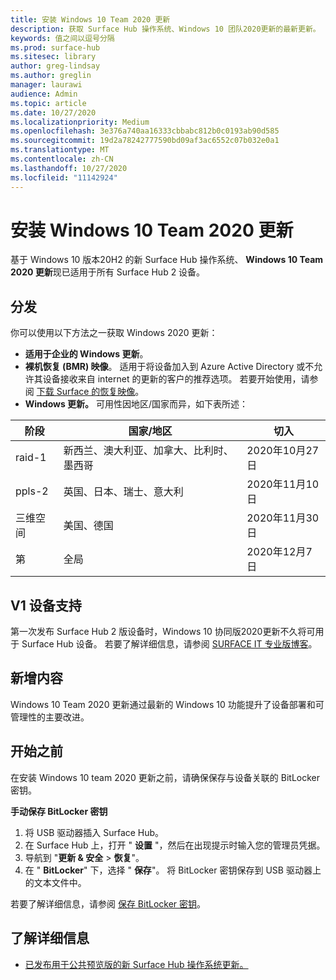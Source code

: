 ```yaml
---
title: 安装 Windows 10 Team 2020 更新
description: 获取 Surface Hub 操作系统、Windows 10 团队2020更新的最新更新。
keywords: 值之间以逗号分隔
ms.prod: surface-hub
ms.sitesec: library
author: greg-lindsay
ms.author: greglin
manager: laurawi
audience: Admin
ms.topic: article
ms.date: 10/27/2020
ms.localizationpriority: Medium
ms.openlocfilehash: 3e376a740aa16333cbbabc812b0c0193ab90d585
ms.sourcegitcommit: 19d2a78242777590bd09af3ac6552c07b032e0a1
ms.translationtype: MT
ms.contentlocale: zh-CN
ms.lasthandoff: 10/27/2020
ms.locfileid: "11142924"
---
```

# 安装 Windows 10 Team 2020 更新 

基于 Windows 10 版本20H2 的新 Surface Hub 操作系统、 **Windows 10 Team 2020 更新**现已适用于所有 Surface Hub 2 设备。  

## 分发

你可以使用以下方法之一获取 Windows 2020 更新：

- **适用于企业的 Windows 更新**。
- **裸机恢复 (BMR) 映像**。 适用于将设备加入到 Azure Active Directory 或不允许其设备接收来自 internet 的更新的客户的推荐选项。 若要开始使用，请参阅 [下载 Surface 的恢复映像](https://support.microsoft.com/surfacerecoveryimage)。
- **Windows 更新。** 可用性因地区/国家而异，如下表所述：

| 阶段 | 国家/地区                         | 切入          |
| ----- | -------------------------------------- | ----------------- |
| raid-1     | 新西兰、澳大利亚、加拿大、比利时、墨西哥 | 2020年10月27日  |
| ppls-2     | 英国、日本、瑞士、意大利          | 2020年11月10日 |
| 三维空间     | 美国、德国                            | 2020年11月30日 |
| 第     | 全局                                 | 2020年12月7日  |


## V1 设备支持 

第一次发布 Surface Hub 2 版设备时，Windows 10 协同版2020更新不久将可用于 Surface Hub 设备。 若要了解详细信息，请参阅 [SURFACE IT 专业版博客](https://techcommunity.microsoft.com/t5/surface-it-pro-blog/surface-hub-windows-10-team-2020-update-available-october-27/ba-p/1810739)。
 
## 新增内容

Windows 10 Team 2020 更新通过最新的 Windows 10 功能提升了设备部署和可管理性的主要改进。 
 
## 开始之前

在安装 Windows 10 team 2020 更新之前，请确保保存与设备关联的 BitLocker 密钥。

**手动保存 BitLocker 密钥**

1. 将 USB 驱动器插入 Surface Hub。
2. 在 Surface Hub 上，打开 " **设置** "，然后在出现提示时输入您的管理员凭据。
3. 导航到 "**更新 & 安全**  >  **恢复**"。
4. 在 " **BitLocker**" 下，选择 " **保存**"。 将 BitLocker 密钥保存到 USB 驱动器上的文本文件中。

若要了解详细信息，请参阅 [保存 BitLocker 密钥](save-bitlocker-key-surface-hub.md)。


## 了解详细信息


- [已发布用于公共预览版的新 Surface Hub 操作系统更新。](https://techcommunity.microsoft.com/t5/surface-it-pro-blog/new-surface-hub-os-update-released-for-public-preview/ba-p/1534823)

